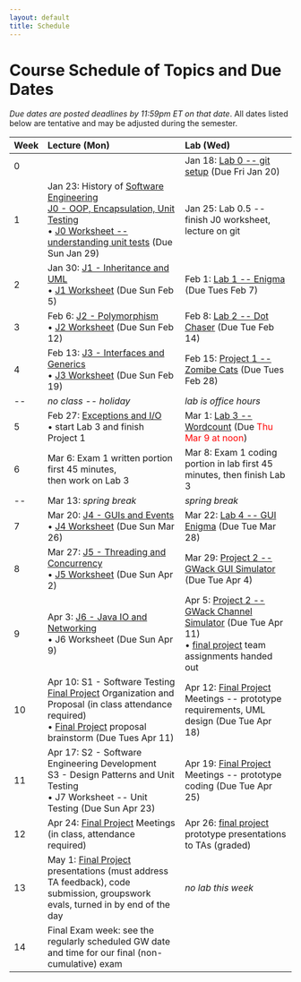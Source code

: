 ```yaml
---
layout: default
title: Schedule
---
```


# Course Schedule of Topics and Due Dates

*Due dates are posted deadlines by 11:59pm ET on that date*. All dates listed below are tentative and may be adjusted during the semester.



| Week | Lecture (Mon)                                                                                                            | Lab (Wed)                                                                                                                    |
| :--- | :---                                                                                                                     | :---                                                                                                                         |
| 0    |                               | Jan 18: [Lab 0 -- git setup](lab/0) (Due Fri Jan 20) 
| 1    | Jan 23: History of <a href="https://dl.acm.org/doi/pdf/10.1145/1134285.1134288">Software Engineering</a><br>[J0 - OOP, Encapsulation, Unit Testing](j/0)<br>&bull; [J0 Worksheet -- understanding unit tests](worksheet/j0) (Due Sun Jan 29)                                      | Jan 25: Lab 0.5 -- finish J0 worksheet, lecture on git                                                                              |
| 2    | Jan 30: [J1 - Inheritance and UML](j/1) <br>&bull; [J1 Worksheet](worksheet/j1) (Due Sun Feb 5)             | Feb 1: [Lab 1 -- Enigma](lab/1) (Due Tues Feb 7)                                                                                 |                                                                        |
| 3    | Feb 6: [J2 - Polymorphism](j/2) <br>&bull; [J2 Worksheet](worksheet/j2) (Due Sun Feb 12)    | Feb 8: [Lab 2 -- Dot Chaser](lab/2) (Due Tue Feb 14)                                                                            |
| 4    | Feb 13: [J3 - Interfaces and Generics](j/3) <br>&bull; [J3 Worksheet](worksheet/j3) (Due Sun Feb 19)  | Feb 15: [Project 1 -- Zomibe Cats](project/1) (Due Tues Feb 28)                                                                          |
| -- | *no class -- holiday* |*lab is office hours*  |
| 5    | Feb 27: [Exceptions and I/O](j/exceptions)  <br>&bull; start Lab 3 and finish Project 1                                                   | Mar 1: [Lab 3 -- Wordcount](lab/3) (Due <font color=red>Thu Mar 9 at noon</font>) |                                                              |
| 6    | Mar 6: Exam 1 written portion first 45 minutes,<br> then work on Lab 3 | Mar 8: Exam 1 coding portion in lab first 45 minutes, then finish Lab 3                                                                                                  |
| --    | Mar 13: *spring break*                                                                                           | *spring break*                                                                                                                  |
| 7    | Mar 20: [J4 - GUIs and Events](j/4) <br>&bull; [J4 Worksheet](worksheet/j4) (Due Sun Mar 26)                                 | Mar 22: [Lab 4 -- GUI Enigma](lab/4) (Due Tue Mar 28)                                                                             |
| 8   | Mar 27: [J5 - Threading and Concurrency](j/5) <br>&bull; [J5 Worksheet](worksheet/j5) (Due Sun Apr 2)                      | Mar 29: [Project 2 -- GWack GUI Simulator](project/2) (Due Tue Apr 4)    |
| 9   | Apr 3: [J6 - Java IO and Networking](j/6) <br>&bull; J6 Worksheet  (Due Sun Apr 9)                             | Apr 5: [Project 2 -- GWack Channel Simulator](project/2) (Due Tue Apr 11) <br>&bull; [final project](project/3) team assignments handed out                                                             |
| 10   | Apr 10: S1 - Software Testing<br> [Final Project](project/3) Organization and Proposal (in class attendance required) <br>&bull; [Final Project](project/3) proposal brainstorm  (Due Tues Apr 11)                        | Apr 12: [Final Project](project/3) Meetings -- prototype requirements, UML design (Due Tue Apr 18)
| 11   | Apr 17: S2 - Software Engineering Development<br>S3 - Design Patterns and Unit Testing <br>&bull; J7 Worksheet -- Unit Testing (Due Sun Apr 23)             | Apr 19: [Final Project](project/3) Meetings -- prototype coding (Due Tue Apr 25)                                                                    |
| 12   | Apr 24:  [Final Project](project/3) Meetings (in class, attendance required)                                                                                         |  Apr 26: [final project](project/3) prototype presentations to TAs (graded)                                                                                                                         | 
| 13   | May 1:  [Final Project](project/3) presentations (must address TA feedback), code submission, groupswork evals, turned in by end of the day                                                             | *no lab this week*                                                                                                                             |
|  14  | Final Exam week:  see the regularly scheduled GW date and time for our final (non-cumulative) exam                                                                          |                                                                                                                             |









